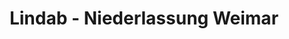 ---
title: "Lindab - Niederlassung Weimar"
url: /grammetal/lindab-niederlassung-weimar/
shop: Großhandel
---
